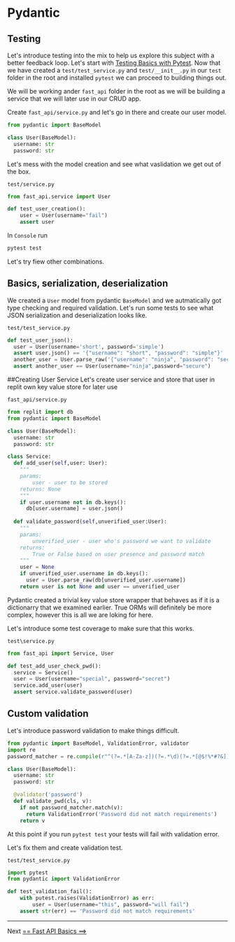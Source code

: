 # Pydantic
## Testing
Let's introduce testing into the mix to help us explore this subject with a better feedback loop.
Let's start with [Testing Basics with Pytest](../testing/pytest_basics.md).
Now that we have created a `test/test_service.py` and `test/__init__.py` in our `test` folder in the root and installed `pytest` we can proceed to building things out.

We will be working ander `fast_api` folder in the root as we will be building a service that we will later use in our CRUD app.

Create `fast_api/service.py` and let's go in there and create our user model.

```python
from pydantic import BaseModel

class User(BaseModel):
  username: str
  password: str
```
Let's mess with the model creation and see what vaslidation we get out of the box.

`test/service.py`
```python
from fast_api.service import User

def test_user_creation():
    user = User(username="fail")
    assert user
```
In `Console` run
```bash
pytest test
```
Let's try fiew other combinations.

## Basics, serialization, deserialization
We created a `User` model from pydantic `BaseModel` and we autmatically got type checking and required validation. Let's run some tests to see what JSON serialization and deserialization looks like.

`test/test_service.py`
```python
def test_user_json():
  user = User(username='short', password='simple')
  assert user.json() == '{"username": "short", "password": "simple"}'
  another_user = User.parse_raw('{"username": "ninja", "password": "secure"}')
  assert another_user == User(username="ninja",password="secure")
```
##Creating User Service
Let's create user service and store that user in replit own key value store for later use

`fast_api/service.py`
```python
from replit import db
from pydantic import BaseModel

class User(BaseModel):
  username: str
  password: str

class Service:
  def add_user(self,user: User):
    """
    params:
        user - user to be stored
    returns: None
    """
    if user.username not in db.keys():
      db[user.username] = user.json()
      
  def validate_password(self,unverified_user:User):
    """
    params:
        unverified_user - user who's password we want to validate
    returns:
        True or False based on user presence and password match
    """
    user = None
    if unverified_user.username in db.keys():
      user = User.parse_raw(db[unverified_user.username])
    return user is not None and user == unverified_user
```
Pydantic created a trivial key value store wrapper that behaves as if it is a dictionarry that we examined earlier. True ORMs will definitely be more complex, however this is all we are loking for here.

Let's introduce some test coverage to make sure that this works.

`test\service.py`
```python
from fast_api import Service, User

def test_add_user_check_pwd():
  service = Service()
  user = User(username="special", password="secret")
  service.add_user(user)
  assert service.validate_password(user)
```
## Custom validation

Let's introduce password validation to make things difficult.

```python
from pydantic import BaseModel, ValidationError, validator
import re
password_matcher = re.compile(r"^(?=.*[A-Za-z])(?=.*\d)(?=.*[@$!%*#?&])[A-Za-z\d@$!%*#?&]{8,}$")

class User(BaseModel):
  username: str
  password: str

  @validator('password')
  def validate_pwd(cls, v):
    if not password_matcher.match(v):
      return ValidationError('Password did not match requirements')
    return v
```

At this point if you run `pytest test` your tests will fail with validation error.

Let's fix them and create validation test.

`test/test_service.py`
```python
import pytest
from pydantic import ValidationError

def test_validation_fail():
    with putest.raises(ValidationError) as err:
        user = User(username="this", password="will fail")
    assert str(err) == 'Password did not match requirements'
```

---

Next [== Fast API Basics ==>](../fast_api/fast_api.md)
